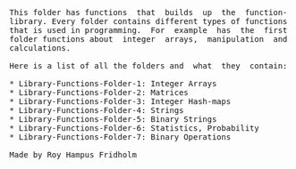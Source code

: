 
<pre>
This folder has functions  that  builds  up  the  function-
library. Every folder contains different types of functions
that is used in programming.  For  example  has  the  first
folder functions about  integer  arrays,  manipulation  and
calculations.

Here is a list of all the folders and  what  they  contain:

* Library-Functions-Folder-1: Integer Arrays
* Library-Functions-Folder-2: Matrices
* Library-Functions-Folder-3: Integer Hash-maps
* Library-Functions-Folder-4: Strings
* Library-Functions-Folder-5: Binary Strings
* Library-Functions-Folder-6: Statistics, Probability
* Library-Functions-Folder-7: Binary Operations

Made by Roy Hampus Fridholm
</pre>
